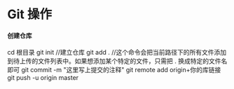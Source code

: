 # Git 操作

#### 创建仓库

cd 根目录
git init  //建立仓库
git add . //这个命令会把当前路径下的所有文件添加到待上传的文件列表中。如果想添加某个特定的文件，只需把 . 换成特定的文件名即可
git commit -m "这里写上提交的注释"
git remote add origin+你的库链接
git push -u origin master